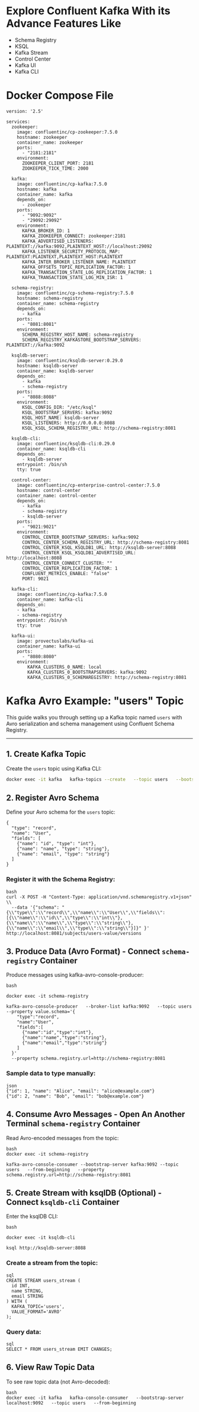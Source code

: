 # Explore Confluent Kafka With its Advance Features Like
- Schema Registry
- KSQL
- Kafka Stream 
- Control Center
- Kafka UI
- Kafka CLI

# Docker Compose File
```
version: '2.5'

services:
  zookeeper:
    image: confluentinc/cp-zookeeper:7.5.0
    hostname: zookeeper
    container_name: zookeeper
    ports:
      - "2181:2181"
    environment:
      ZOOKEEPER_CLIENT_PORT: 2181
      ZOOKEEPER_TICK_TIME: 2000

  kafka:
    image: confluentinc/cp-kafka:7.5.0
    hostname: kafka
    container_name: kafka
    depends_on:
      - zookeeper
    ports:
      - "9092:9092"
      - "29092:29092"
    environment:
      KAFKA_BROKER_ID: 1
      KAFKA_ZOOKEEPER_CONNECT: zookeeper:2181
      KAFKA_ADVERTISED_LISTENERS: PLAINTEXT://kafka:9092,PLAINTEXT_HOST://localhost:29092
      KAFKA_LISTENER_SECURITY_PROTOCOL_MAP: PLAINTEXT:PLAINTEXT,PLAINTEXT_HOST:PLAINTEXT
      KAFKA_INTER_BROKER_LISTENER_NAME: PLAINTEXT
      KAFKA_OFFSETS_TOPIC_REPLICATION_FACTOR: 1
      KAFKA_TRANSACTION_STATE_LOG_REPLICATION_FACTOR: 1
      KAFKA_TRANSACTION_STATE_LOG_MIN_ISR: 1

  schema-registry:
    image: confluentinc/cp-schema-registry:7.5.0
    hostname: schema-registry
    container_name: schema-registry
    depends_on:
      - kafka
    ports:
      - "8081:8081"
    environment:
      SCHEMA_REGISTRY_HOST_NAME: schema-registry
      SCHEMA_REGISTRY_KAFKASTORE_BOOTSTRAP_SERVERS: PLAINTEXT://kafka:9092

  ksqldb-server:
    image: confluentinc/ksqldb-server:0.29.0
    hostname: ksqldb-server
    container_name: ksqldb-server
    depends_on:
      - kafka
      - schema-registry
    ports:
      - "8088:8088"
    environment:
      KSQL_CONFIG_DIR: "/etc/ksql"
      KSQL_BOOTSTRAP_SERVERS: kafka:9092
      KSQL_HOST_NAME: ksqldb-server
      KSQL_LISTENERS: http://0.0.0.0:8088
      KSQL_KSQL_SCHEMA_REGISTRY_URL: http://schema-registry:8081

  ksqldb-cli:
    image: confluentinc/ksqldb-cli:0.29.0
    container_name: ksqldb-cli
    depends_on:
      - ksqldb-server
    entrypoint: /bin/sh
    tty: true

  control-center:
    image: confluentinc/cp-enterprise-control-center:7.5.0
    hostname: control-center
    container_name: control-center
    depends_on:
      - kafka
      - schema-registry
      - ksqldb-server
    ports:
      - "9021:9021"
    environment:
      CONTROL_CENTER_BOOTSTRAP_SERVERS: kafka:9092
      CONTROL_CENTER_SCHEMA_REGISTRY_URL: http://schema-registry:8081
      CONTROL_CENTER_KSQL_KSQLDB1_URL: http://ksqldb-server:8088
      CONTROL_CENTER_KSQL_KSQLDB1_ADVERTISED_URL: http://localhost:8088
      CONTROL_CENTER_CONNECT_CLUSTER: ""
      CONTROL_CENTER_REPLICATION_FACTOR: 1
      CONFLUENT_METRICS_ENABLE: "false"
      PORT: 9021
  
  kafka-cli:
    image: confluentinc/cp-kafka:7.5.0
    container_name: kafka-cli
    depends_on:
    - kafka
    - schema-registry
    entrypoint: /bin/sh
    tty: true

  kafka-ui:
    image: provectuslabs/kafka-ui
    container_name: kafka-ui
    ports:
      - "8080:8080"
    environment:
        KAFKA_CLUSTERS_0_NAME: local
        KAFKA_CLUSTERS_0_BOOTSTRAPSERVERS: kafka:9092
        KAFKA_CLUSTERS_0_SCHEMAREGISTRY: http://schema-registry:8081
```
# Kafka Avro Example: "users" Topic

This guide walks you through setting up a Kafka topic named `users` with Avro serialization and schema management using Confluent Schema Registry.

---

## 1. Create Kafka Topic

Create the `users` topic using Kafka CLI:

```bash
docker exec -it kafka   kafka-topics --create   --topic users   --bootstrap-server localhost:9092   --partitions 1  --replication-factor 1
```

## 2. Register Avro Schema
Define your Avro schema for the `users` topic:
```
{
  "type": "record",
  "name": "User",
  "fields": [
    {"name": "id", "type": "int"},
    {"name": "name", "type": "string"},
    {"name": "email", "type": "string"}
  ]
}
```

### Register it with the Schema Registry:
```
bash
curl -X POST -H "Content-Type: application/vnd.schemaregistry.v1+json" \\
  --data '{"schema": "{\\"type\\":\\"record\\",\\"name\\":\\"User\\",\\"fields\\":[{\\"name\\":\\"id\\",\\"type\\":\\"int\\"},{\\"name\\":\\"name\\",\\"type\\":\\"string\\"},{\\"name\\":\\"email\\",\\"type\\":\\"string\\"}]}" }'   http://localhost:8081/subjects/users-value/versions
  ```
##  3. Produce Data (Avro Format) - Connect `schema-registry` Container
Produce messages using kafka-avro-console-producer:
```
bash

docker exec -it schema-registry   

kafka-avro-console-producer   --broker-list kafka:9092   --topic users --property value.schema='{
    "type":"record",
    "name":"User",
    "fields":[
      {"name":"id","type":"int"},
      {"name":"name","type":"string"},
      {"name":"email","type":"string"}
    ]
  }' 
  --property schema.registry.url=http://schema-registry:8081
```
### Sample data to type manually:
```
json
{"id": 1, "name": "Alice", "email": "alice@example.com"}
{"id": 2, "name": "Bob", "email": "bob@example.com"}
```

## 4. Consume Avro Messages - Open An Another Terminal `schema-registry` Container
Read Avro-encoded messages from the topic:
```
bash
docker exec -it schema-registry 

kafka-avro-console-consumer --bootstrap-server kafka:9092 --topic users   --from-beginning   --property schema.registry.url=http://schema-registry:8081
```

## 5. Create Stream with ksqlDB (Optional) -Connect `ksqldb-cli` Container
Enter the ksqlDB CLI:
```
bash

docker exec -it ksqldb-cli 

ksql http://ksqldb-server:8088
```

### Create a stream from the topic:
```
sql
CREATE STREAM users_stream (
  id INT,
  name STRING,
  email STRING
) WITH (
  KAFKA_TOPIC='users',
  VALUE_FORMAT='AVRO'
);
```
### Query data:
```
sql
SELECT * FROM users_stream EMIT CHANGES;
```
## 6. View Raw Topic Data
To see raw topic data (not Avro-decoded):
```
bash
docker exec -it kafka   kafka-console-consumer   --bootstrap-server localhost:9092   --topic users   --from-beginning
```

